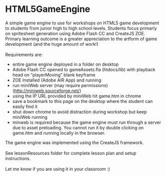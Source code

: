# HTML5GameEngine
A simple game engine to use for workshops on HTML5 game development to students from junior high to high school levels. Students focus primarly on spritesheet generation using 
Adobe Flash CC and CreateJS ZOE. Primary learning outcome is a greater appreciation to the artform of game development (and the huge amount of work!)<br/><br/>
Requirements are:
- entire game engine deployed in a folder on desktop
- Adobe Flash CC opened to gameAssets.fla (htdocs/lib) with playback head on “playerMoving” blank keyframe
- ZOE Installed (Adobe AIR App) and running
- run miniWeb server (may require permissions) (http://miniweb.sourceforge.net/)
- using the IP URL provided by miniWeb hit game.htm in chrome
- save a bookmark to this page on the desktop where the student can easily find it
- shut down chrome to avoid distraction during workshop but keep miniWeb running
- minweb is required because the game engine must run through a server due to asset preloading. You cannot run it by double clicking on game.htm and running locally in the browser.

The game engine was implemented using the CreateJS framework.<br/><br/>
See lessonResources folder for complete lesson plan and setup instructions.<br/><br/>
Let me know if you are using it in your classroom :)
